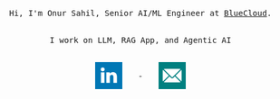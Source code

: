 <p align="center">
  <samp>
    Hi, I'm Onur Sahil, Senior AI/ML Engineer at <a href="https://www.blue.cloud/">BlueCloud</a>.
  </samp>
  <br><br>
</p>

<p align="center">
  <samp>
    I work on LLM, RAG App, and Agentic AI
  </samp>
  <br><br>
</p>


<div align="center">
  <a href="https://www.linkedin.com/in/onursahil/">
    <img align="middle" alt="Onur Sahil LinkedIn" width="48px" src="https://raw.githubusercontent.com/edent/SuperTinyIcons/099dc12b59179d07d534069bc8551718f786d91a/images/svg/linkedin.svg" hspace="30" />
  </a>

  <a href="mailto:onursahilme@gmail.com">
    <img align="middle" alt="Onur Sahil email" width="48px" src="https://raw.githubusercontent.com/edent/SuperTinyIcons/099dc12b59179d07d534069bc8551718f786d91a/images/svg/email.svg" hspace="30" />
  </a>
</div>
